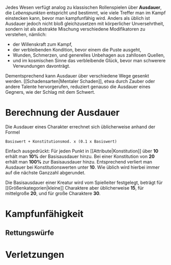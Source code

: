 Jedes Wesen verfügt analog zu klassischen Rollenspielen über **Ausdauer**, die *Lebenspunkten* entspricht und bestimmt, wie viele Treffer man im Kampf einstecken kann, bevor man kampfunfähig wird. Anders als üblich ist Ausdauer jedoch nicht bloß gleichzusetzen mit körperlicher Unversehrtheit, sondern ist als abstrakte Mischung verschiedene Modifikatoren zu verstehen, nämlich:

- der Willenskraft zum Kampf,
- der verbleibenden Kondition, bevor einem die Puste ausgeht,
- Wunden, Schmerzen, und generelles Unbehagen aus zahllosen Quellen,
- und im kosmischen Sinne das verbleibende Glück, bevor man schwerere Verwundungen davonträgt.

Dementsprechend kann Ausdauer über verschiedene Wege gesenkt werden. [[Schadensarten|Mentaler Schaden]], etwa durch Zauber oder andere Talente hervorgerufen, reduziert genauso die Ausdauer eines Gegners, wie der Schlag mit dem Schwert.

# Berechnung der Ausdauer
Die Ausdauer eines Charakter errechnet sich üblicherweise anhand der Formel

```
Basiswert + Konstitutionsmod. x (0.1 x Basiswert)
```

Einfach ausgedrückt: Für jeden Punkt in [[Attribute|Konstitution]] über **10** erhält man **10%** der Basisausdauer hinzu. Bei einer Konstitution von **20** erhält man **100%** zur Basisausdauer hinzu. Entsprechend verliert man Ausdauer bei Konstitutionswerten unter **10**. Wie üblich wird hierbei immer auf die nächste Ganzzahl abgerundet.

Die Basisausdauer einer Kreatur wird vom Spielleiter festgelegt, beträgt für [[Größenkategorien|kleine]] Charaktere aber üblicherweise **15**, für mittelgroße **20**, und für große Charaktere **30**.
# Kampfunfähigkeit

## Rettungswürfe

# Verletzungen
